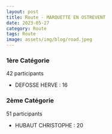 ```yaml
---
layout: post
title: Route - MARQUETTE EN OSTREVENT
date: 2023-05-27
category: Route
tags: Route
image: assets/img/blog/road.jpeg
---
```


### 1ère Catégorie
42 participants
- DEFOSSE HERVE : 16

### 2ème Catégorie
51 participants
- HUBAUT CHRISTOPHE : 20
